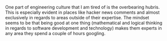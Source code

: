 One part of engineering culture that I am tired of is the overbearing hubris. This is especially evident in places like hacker news comments and almost exclusively in regards to areas outside of their expertise. The mindset seems to be that being good at one thing (mathematical and logical thinking in regards to software development and technology) makes them experts in any area they spend a couple of hours googling.
